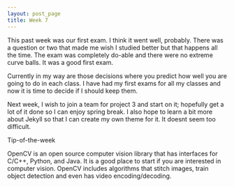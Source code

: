 ```yaml
---
layout: post_page
title: Week 7
---
```


This past week was our first exam. I think it went well, probably. There was a question or two that made me wish I studied better but that happens all the time. The exam was completely do-able and there were no extreme curve balls. It was a good first exam. 

Currently in my way are those decisions where you predict how well you are going to do in each class. I have had my first exams for all my classes and now it is time to decide if I should keep them. 

Next week, I wish to join a team for project 3 and start on it; hopefully get a lot of it done so I can enjoy spring break. I also hope to learn a bit more about Jekyll so that I can create my own theme for it. It doesnt seem too difficult. 

Tip-of-the-week

OpenCV is an open source computer vision library that has interfaces for C/C++, Python, and Java. It is a good place to start if you are interested in computer vision. OpenCV includes algorithms that stitch images, train object detection and even has video encoding/decoding. 